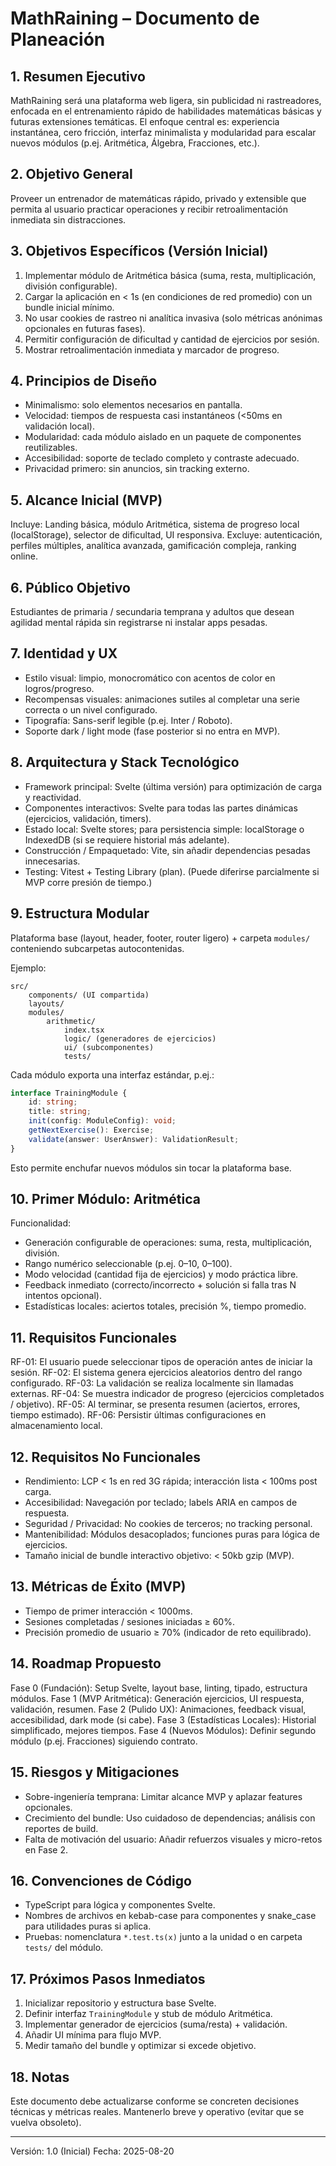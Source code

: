 ﻿# MathRaining – Documento de Planeación

## 1. Resumen Ejecutivo
MathRaining será una plataforma web ligera, sin publicidad ni rastreadores, enfocada en el entrenamiento rápido de habilidades matemáticas básicas y futuras extensiones temáticas. El enfoque central es: experiencia instantánea, cero fricción, interfaz minimalista y modularidad para escalar nuevos módulos (p.ej. Aritmética, Álgebra, Fracciones, etc.).

## 2. Objetivo General
Proveer un entrenador de matemáticas rápido, privado y extensible que permita al usuario practicar operaciones y recibir retroalimentación inmediata sin distracciones.

## 3. Objetivos Específicos (Versión Inicial)
1. Implementar módulo de Aritmética básica (suma, resta, multiplicación, división configurable).
2. Cargar la aplicación en < 1s (en condiciones de red promedio) con un bundle inicial mínimo.
3. No usar cookies de rastreo ni analítica invasiva (solo métricas anónimas opcionales en futuras fases).
4. Permitir configuración de dificultad y cantidad de ejercicios por sesión.
5. Mostrar retroalimentación inmediata y marcador de progreso.

## 4. Principios de Diseño
- Minimalismo: solo elementos necesarios en pantalla.
- Velocidad: tiempos de respuesta casi instantáneos (<50ms en validación local).
- Modularidad: cada módulo aislado en un paquete de componentes reutilizables.
- Accesibilidad: soporte de teclado completo y contraste adecuado.
- Privacidad primero: sin anuncios, sin tracking externo.

## 5. Alcance Inicial (MVP)
Incluye: Landing básica, módulo Aritmética, sistema de progreso local (localStorage), selector de dificultad, UI responsiva. Excluye: autenticación, perfiles múltiples, analítica avanzada, gamificación compleja, ranking online.

## 6. Público Objetivo
Estudiantes de primaria / secundaria temprana y adultos que desean agilidad mental rápida sin registrarse ni instalar apps pesadas.

## 7. Identidad y UX
- Estilo visual: limpio, monocromático con acentos de color en logros/progreso.
- Recompensas visuales: animaciones sutiles al completar una serie correcta o un nivel configurado.
- Tipografía: Sans-serif legible (p.ej. Inter / Roboto).
- Soporte dark / light mode (fase posterior si no entra en MVP).

## 8. Arquitectura y Stack Tecnológico
- Framework principal: Svelte (última versión) para optimización de carga y reactividad.
- Componentes interactivos: Svelte para todas las partes dinámicas (ejercicios, validación, timers).
- Estado local: Svelte stores; para persistencia simple: localStorage o IndexedDB (si se requiere historial más adelante).
- Construcción / Empaquetado: Vite, sin añadir dependencias pesadas innecesarias.
- Testing: Vitest + Testing Library (plan). (Puede diferirse parcialmente si MVP corre presión de tiempo.)

## 9. Estructura Modular
Plataforma base (layout, header, footer, router ligero) + carpeta `modules/` conteniendo subcarpetas autocontenidas.

Ejemplo:
```
src/
    components/ (UI compartida)
    layouts/
    modules/
        arithmetic/
            index.tsx
            logic/ (generadores de ejercicios)
            ui/ (subcomponentes)
            tests/
```

Cada módulo exporta una interfaz estándar, p.ej.:
```ts
interface TrainingModule {
    id: string;
    title: string;
    init(config: ModuleConfig): void;
    getNextExercise(): Exercise;
    validate(answer: UserAnswer): ValidationResult;
}
```
Esto permite enchufar nuevos módulos sin tocar la plataforma base.

## 10. Primer Módulo: Aritmética
Funcionalidad:
- Generación configurable de operaciones: suma, resta, multiplicación, división.
- Rango numérico seleccionable (p.ej. 0–10, 0–100).
- Modo velocidad (cantidad fija de ejercicios) y modo práctica libre.
- Feedback inmediato (correcto/incorrecto + solución si falla tras N intentos opcional).
- Estadísticas locales: aciertos totales, precisión %, tiempo promedio.

## 11. Requisitos Funcionales
RF-01: El usuario puede seleccionar tipos de operación antes de iniciar la sesión.
RF-02: El sistema genera ejercicios aleatorios dentro del rango configurado.
RF-03: La validación se realiza localmente sin llamadas externas.
RF-04: Se muestra indicador de progreso (ejercicios completados / objetivo).
RF-05: Al terminar, se presenta resumen (aciertos, errores, tiempo estimado).
RF-06: Persistir últimas configuraciones en almacenamiento local.

## 12. Requisitos No Funcionales
- Rendimiento: LCP < 1s en red 3G rápida; interacción lista < 100ms post carga.
- Accesibilidad: Navegación por teclado; labels ARIA en campos de respuesta.
- Seguridad / Privacidad: No cookies de terceros; no tracking personal.
- Mantenibilidad: Módulos desacoplados; funciones puras para lógica de ejercicios.
- Tamaño inicial de bundle interactivo objetivo: < 50kb gzip (MVP).

## 13. Métricas de Éxito (MVP)
- Tiempo de primer interacción < 1000ms.
- Sesiones completadas / sesiones iniciadas ≥ 60%.
- Precisión promedio de usuario ≥ 70% (indicador de reto equilibrado).

## 14. Roadmap Propuesto
Fase 0 (Fundación): Setup Svelte, layout base, linting, tipado, estructura módulos.
Fase 1 (MVP Aritmética): Generación ejercicios, UI respuesta, validación, resumen.
Fase 2 (Pulido UX): Animaciones, feedback visual, accesibilidad, dark mode (si cabe).
Fase 3 (Estadísticas Locales): Historial simplificado, mejores tiempos.
Fase 4 (Nuevos Módulos): Definir segundo módulo (p.ej. Fracciones) siguiendo contrato.

## 15. Riesgos y Mitigaciones
- Sobre-ingeniería temprana: Limitar alcance MVP y aplazar features opcionales.
- Crecimiento del bundle: Uso cuidadoso de dependencias; análisis con reportes de build.
- Falta de motivación del usuario: Añadir refuerzos visuales y micro-retos en Fase 2.

## 16. Convenciones de Código
- TypeScript para lógica y componentes Svelte.
- Nombres de archivos en kebab-case para componentes y snake_case para utilidades puras si aplica.
- Pruebas: nomenclatura `*.test.ts(x)` junto a la unidad o en carpeta `tests/` del módulo.

## 17. Próximos Pasos Inmediatos
1. Inicializar repositorio y estructura base Svelte.
2. Definir interfaz `TrainingModule` y stub de módulo Aritmética.
3. Implementar generador de ejercicios (suma/resta) + validación.
4. Añadir UI mínima para flujo MVP.
5. Medir tamaño del bundle y optimizar si excede objetivo.

## 18. Notas
Este documento debe actualizarse conforme se concreten decisiones técnicas y métricas reales. Mantenerlo breve y operativo (evitar que se vuelva obsoleto).

---
Versión: 1.0 (Inicial)
Fecha: 2025-08-20
